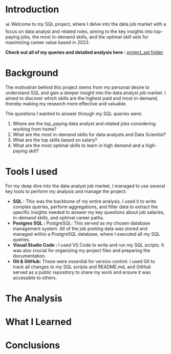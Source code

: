 # Introduction
📊 Welcome to my SQL project, where I delve into the data job market with a focus on data analyst and related roles, aiming to the key insights into top-paying jobs, the most in-demand skills, and the optimal skill sets for maximizing career value based in 2023.

**Check out all of my queries and detailed analysis here :** [project_sql folder](/project_sql)
# Background
The motivation behind this project stems from my personal desire to understand SQL and gain a deeper insight into the data analyst job market. I aimed to discover which skills are the highest paid and most in-demand, thereby making my research more effective and valuable.

The questions I wanted to answer through my SQL queries were:
1. Where are the top_paying data analyst and related jobs considering working from home? 
2. What are the most in-demand skills for data analysts and Data Scientist?
3. What are the top skills based on salary?
4. What are the most optimal skills to learn in high demand and a high-paying skill?

# Tools I used
For my deep dive into the data analyst job market, I managed to use several key tools to perform my analysis and manage the project:
- **SQL :** This was the backbone of my entire analysis. I used it to write complex queries, perform aggregations, and filter data to extract the specific insights needed to answer my key questions about job salaries, in-demand skills, and optimal career paths.
- **Postgres SQL :** PostgreSQL: This served as my chosen database management system. All of the job posting data was stored and managed within a PostgreSQL database, where I executed all my SQL queries.
- **Visual Studio Code  :** I used VS Code to write and run my SQL scripts. It was also crucial for organizing my project files and preparing the documentation.
- **Git & GitHub:** These were essential for version control. I used Git to track all changes to my SQL scripts and README.md, and GitHub served as a public repository to share my work and ensure it was accessible to others.

# The Analysis

# What I Learned
# Conclusions
